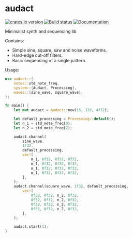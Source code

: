 # audact
[![crates.io version](https://img.shields.io/crates/v/audact.svg)](https://crates.io/crates/audact)
[![Build status](https://travis-ci.org/shockham/audact.svg?branch=master)](https://travis-ci.org/shockham/audact)
[![Documentation](https://docs.rs/audact/badge.svg)](https://docs.rs/audact)

Minimalist synth and sequencing lib

Contains:
- Simple sine, square, saw and noise waveforms.
- Hard-edge cut-off filters.
- Basic sequencing of a single pattern.

Usage:

```rust
use audact::{
    notes::std_note_freq,
    system::{Audact, Processing},
    waves::{sine_wave, square_wave},
};

fn main() {
    let mut audact = Audact::new(16, 120, 4f32);

    let default_processing = Processing::default();
    let n_1 = std_note_freq(0);
    let n_2 = std_note_freq(2);

    audact.channel(
        sine_wave,
        1f32,
        default_processing,
        vec![
            n_1, 0f32, 0f32, 0f32,
            n_1, 0f32, 0f32, 0f32,
            n_1, 0f32, 0f32, 0f32,
            n_1, 0f32, 0f32, 0f32,
        ],
    );
    audact.channel(square_wave, 1f32, default_processing,
        vec![
            0f32, 0f32, n_2, 0f32,
            0f32, 0f32, n_2, 0f32,
            0f32, 0f32, n_2, 0f32,
            0f32, 0f32, n_2, 0f32,
        ],
    );

    audact.start(1);
}
```
